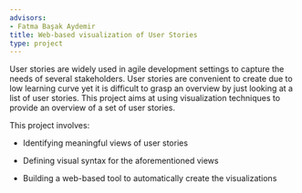 ```yaml
---
advisors:
- Fatma Başak Aydemir
title: Web-based visualization of User Stories
type: project
---
```


User stories are widely used in agile development settings to capture the needs of several stakeholders. User stories are convenient to create due to low learning curve yet it is difficult to grasp an overview by just looking at a list of user stories. This project aims at using visualization techniques to provide an overview of a set of user stories.


This project involves:


- Identifying meaningful views of user stories


- Defining visual syntax for the aforementioned views


- Building a web-based tool to automatically create the visualizations